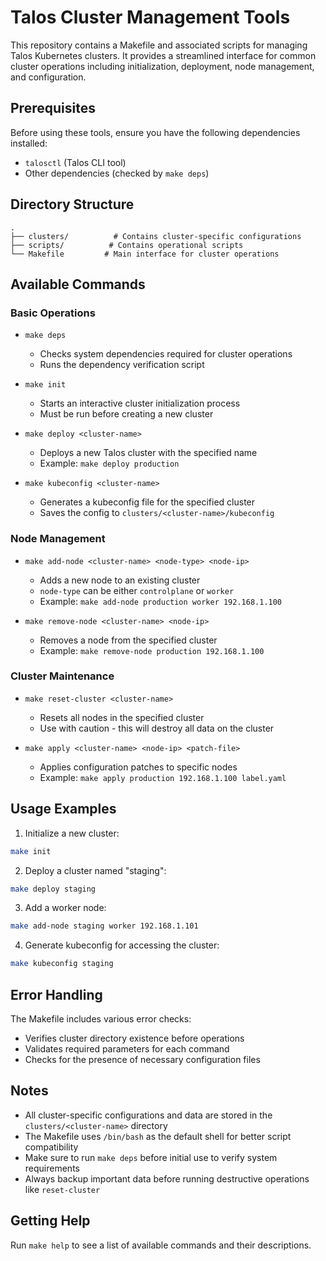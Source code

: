 # Talos Cluster Management Tools

This repository contains a Makefile and associated scripts for managing Talos Kubernetes clusters. It provides a streamlined interface for common cluster operations including initialization, deployment, node management, and configuration.

## Prerequisites

Before using these tools, ensure you have the following dependencies installed:
- `talosctl` (Talos CLI tool)
- Other dependencies (checked by `make deps`)

## Directory Structure

```
.
├── clusters/          # Contains cluster-specific configurations
├── scripts/          # Contains operational scripts
└── Makefile         # Main interface for cluster operations
```

## Available Commands

### Basic Operations

- `make deps`
  - Checks system dependencies required for cluster operations
  - Runs the dependency verification script

- `make init`
  - Starts an interactive cluster initialization process
  - Must be run before creating a new cluster

- `make deploy <cluster-name>`
  - Deploys a new Talos cluster with the specified name
  - Example: `make deploy production`

- `make kubeconfig <cluster-name>`
  - Generates a kubeconfig file for the specified cluster
  - Saves the config to `clusters/<cluster-name>/kubeconfig`

### Node Management

- `make add-node <cluster-name> <node-type> <node-ip>`
  - Adds a new node to an existing cluster
  - `node-type` can be either `controlplane` or `worker`
  - Example: `make add-node production worker 192.168.1.100`

- `make remove-node <cluster-name> <node-ip>`
  - Removes a node from the specified cluster
  - Example: `make remove-node production 192.168.1.100`

### Cluster Maintenance

- `make reset-cluster <cluster-name>`
  - Resets all nodes in the specified cluster
  - Use with caution - this will destroy all data on the cluster

- `make apply <cluster-name> <node-ip> <patch-file>`
  - Applies configuration patches to specific nodes
  - Example: `make apply production 192.168.1.100 label.yaml`

## Usage Examples

1. Initialize a new cluster:
```bash
make init
```

2. Deploy a cluster named "staging":
```bash
make deploy staging
```

3. Add a worker node:
```bash
make add-node staging worker 192.168.1.101
```

4. Generate kubeconfig for accessing the cluster:
```bash
make kubeconfig staging
```

## Error Handling

The Makefile includes various error checks:
- Verifies cluster directory existence before operations
- Validates required parameters for each command
- Checks for the presence of necessary configuration files

## Notes

- All cluster-specific configurations and data are stored in the `clusters/<cluster-name>` directory
- The Makefile uses `/bin/bash` as the default shell for better script compatibility
- Make sure to run `make deps` before initial use to verify system requirements
- Always backup important data before running destructive operations like `reset-cluster`

## Getting Help

Run `make help` to see a list of available commands and their descriptions.